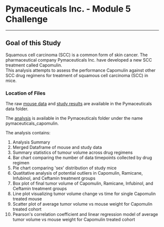 # Pymaceuticals Inc. - Module 5 Challenge
---
## Goal of this Study
Squamous cell carcinoma (SCC) is a common form of skin cancer.  The pharmaceutical company Pymaceuticals Inc. have developed a new SCC treatment called Capomulin.  
This analysis attempts to assess the performance Capomulin against other SCC drug regimens for treatment of squamous cell carcinoma (SCC) in mice.

### Location of Files
The raw [mouse data](Pymaceuticals/data/Mouse_metadata.csv) and [study results](Pymaceuticals/data/Study_results.csv) are available in the Pymaceuticals data folder.

The [analysis](Pymaceuticals/pymaceuticals_capomulin.ipynb) is available in the Pymaceuticals folder under the name pymaceuticals_capomulin.

The analysis contains:

1. Analysis Summary
2. Merged Dataframe of mouse and study data
3. Summary statistics of tumour volume across drug regimens
4. Bar chart comparing the number of data timepoints collected by drug regimen
5. Pie chart comparing 'sex' distribution of study mice
6. Quatitative analysis of potential outliers in Capomulin, Ramicane, Infubinol, and Ceftamin treatment groups
7. Box plot of final tumor volume of Capomulin, Ramicane, Infubinol, and Ceftamin treatment groups
8. Line plot visualizing tumor volume change vs time for single Capomulin treated mouse
9. Scatter plot of average tumor volume vs mouse weight for Capomulin treated cohort
10. Pearson's correlation coefficient and linear regression model of average tumor volume vs mouse weight for Capomulin treated cohort
